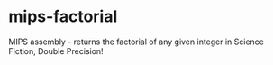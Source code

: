 # mips-factorial
MIPS assembly - returns the factorial of any given integer in Science Fiction, Double Precision!
